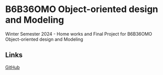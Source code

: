 # B6B36OMO Object-oriented design and Modeling
Winter Semester 2024 - Home works and Final Project for B6B36OMO Object-oriented design and Modeling
## Links 
[GitHub](https://github.com/kramkvol/B6B36OMO-Object-oriented-design-and-Modeling)
